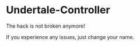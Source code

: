 # Undertale-Controller
The hack is not broken anymore!


If you experience any issues, just change your name.
